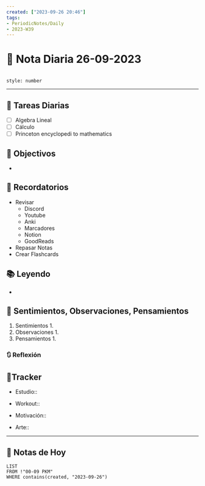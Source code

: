 ```yaml
---
created: ["2023-09-26 20:46"]
tags:
- PeriodicNotes/Daily
- 2023-W39
---
```


# 📅 Nota Diaria 26-09-2023
```toc

style: number

```

---
## 🔷 Tareas Diarias
- [ ] Algebra Lineal
- [ ] Cálculo
- [ ] Princeton encyclopedi to mathematics

## 🎯 Objectivos
- 
## 📕 Recordatorios
- Revisar
	- Discord
	- Youtube
	- Anki
	- Marcadores
	- Notion
	- GoodReads
- Repasar Notas
- Crear Flashcards

## 📚 Leyendo
- 
## 💬 Sentimientos, Observaciones, Pensamientos 
1. Sentimientos
	1. 
2. Observaciones
	1. 
3. Pensamientos
	1. 
### 🔃 Reflexión

## 🔷Tracker

- Estudio::

- Workout::

- Motivación::

- Arte::
---

## 📅 Notas de Hoy
```dataview
LIST 
FROM !"00-09 PKM" 
WHERE contains(created, "2023-09-26")
```